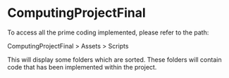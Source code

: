 # ComputingProjectFinal

To access all the prime coding implemented, please refer to the path:

ComputingProjectFinal > Assets > Scripts 

This will display some folders which are sorted. These folders will contain code that has been implemented within the project.

